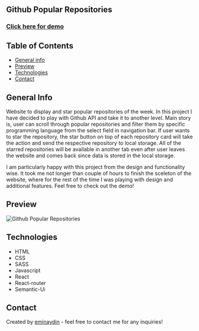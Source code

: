 ## Github Popular Repositories

<a href="https://github-popular-repositories.netlify.app/" target="_blank"><h3 align="left">Click here for demo</h3></a>

## Table of Contents

- [General info](#general-info)
- [Preview](#preview)
- [Technologies](#technologies)
- [Contact](#contact)

## General Info

Website to display and star popular repositories of the week. In this project I have decided to play with Github API and take it to another level. Main story is, user can scroll through popular repositories and filter them by specific programming language from the select field in navigation bar. If user wants to star the repository, the star button on top of each repository card will take the action and send the respective repository to local storage. All of the starred repositories will be available in another tab even after user leaves the website and comes back since data is stored in the local storage.

I am particularly happy with this project from the design and functionality wise. It took me not longer than couple of hours to finish
the sceleton of the website, where for the rest of the time I was playing with design and additional features. Feel free to check out the demo!

## Preview

![Github Popular Repositories](src/assets/github.gif)

## Technologies

- HTML
- CSS
- SASS
- Javascript
- React
- React-router
- Semantic-Ui

## Contact

Created by [eminaydin](https://github.com/eminaydin) - feel free to contact me for any inquiries!
